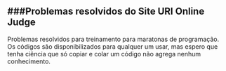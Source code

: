 ###Problemas resolvidos do Site URI Online Judge
---
Problemas resolvidos para treinamento para maratonas de programação.
Os códigos são disponibilizados para qualquer um usar, mas espero que tenha ciência que só copiar e colar um código não agrega nenhum conhecimento.
